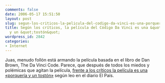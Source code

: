 ```yaml
---
comments: false
date: 2006-05-17 15:51:50
layout: post
slug: segun-los-criticos-la-pelicula-del-codigo-da-vinci-es-una-porqueria-y-toston
title: Según los críticos, la película del Código Da Vinci es una &quot;porquería&quot;
  y un &quot;tostón&quot;
wordpress_id: 2842
categories:
- Internet
---
```


Juas, menudo follón está armando la película basada en el libro de Dan Brown, The Da Vinci Code. Parece, que después de todos los miedos y polémicas que agitan la película, [frente a los críticos la película es una «porquería y un tostón»](http://www.elpais.es/articulo/cultura/criticos/destrozan/Codigo/Da/Vinci/Cannes/califican/porqueria/toston/elpporcul/20060517elpepucul_2/Tes/) según leo en el diario El País.
